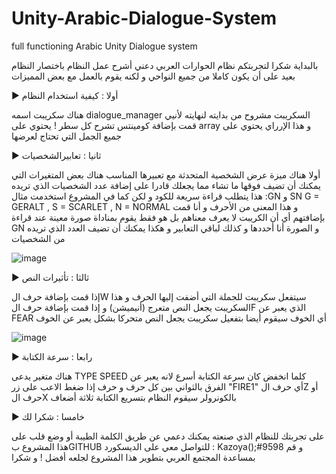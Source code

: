 # Unity-Arabic-Dialogue-System
full functioning Arabic Unity Dialogue system 

بالبداية شكرا لتجربتكم نظام الحوارات العربي 
دعني أشرح عمل النظام باختصار 
النظام بعيد على أن يكون كاملا من جميع النواحي و لكنه يقوم بالعمل مع بعض المميزات 


► أولا : كيفية استخدام النظام


هناك سكريبت اسمه dialogue_manager
السكريبت مشروح من بدايته لنهايته لأنيي قمت بإضافة كومينتس تشرح كل سطر ! 
يحتوي على array 
و هذا الإرراي يحتوي على جميع الجمل التي تحتاج لعرضها 



► ثانيا : تعابيرالشخصيات 

أولا هناك ميزة عرض الشخصية المتحدثة مع تعبيرها المناسب 
هناك بعض المتغيرات التي يمكنك أن تضيف فوقها ما تشاء مما يجعلك قادرا على إضافة عدد الشخصيات الذي تريده 
هذا يتطلب قراءة سريعة للكود 
و لكن كما في المشروع استخدمت مثال :GN و SN 
G = GERALT , S = SCARLET , N = NORMAL
و هذا المعنى من الأحرف و أنا قمت بإضافتهم أي أن الكريبت لا يعرف معناهم 
بل هو فقط يقوم بمناداة صورة معينة عند قراءة GN 
و الصورة أنا أحددها 
و كذلك لباقي التعابير و هكذا يمكنك أن تضيف العدد الذي تريده من الشخصيات 

![image](https://user-images.githubusercontent.com/59334322/130318595-d73a828e-f6e4-4022-a477-3c093689993a.png)


► ثالثا : تأثيرات النص

إذا قمت بإضافة حرف الW 
سيتفعل سكريبت للجملة التي أضفت إليها الحرف و هذا السكريبت يجعل النص متعرج (أنيميشن)
و إذا قمت بإضافة حرف الF 
الذي يعبر عن FEAR أي الخوف 
سيقوم أيضا بتفعيل سكريبت يجعل النص متحركا بشكل يعبر عن الخوف 
 
 ![image](https://user-images.githubusercontent.com/59334322/130318608-1baaa866-91c2-4457-a7a5-57ce98fe5aa5.png)

► رابعا : سرعة الكتابة

هناك متغير يدعى TYPE SPEED 
كلما انخفض كان سرعة الكتابة أسرع لانه يعبر عن الفرق بالثواني بين كل حرف و حرف 
إذا ضغط الاعب على زر "FIRE1" 
أي حرف الZ 
أو حرف الX بالكونرولر 
سيقوم النظام بتسريع الكتابة ثلاثة أضعاف 



► خامسا : شكرا لك

على تجربتك للنظام الذي صنعته 
يمكنك دعمي عن طريق الكلمة الطيبة أو وضع قلب على هذا المشروع بGITHUB 
للتواصل معي على الديسكورد : Kazoya();#9598
و قم بمساعدة المجتمع العربي بتطوير هذا المشروع لجلعه أفضل !
و شكرا 
